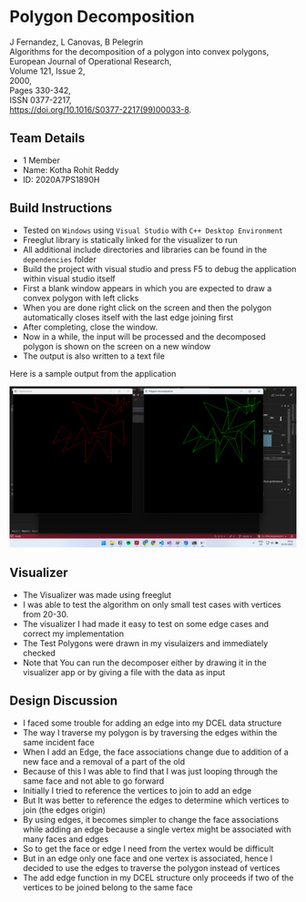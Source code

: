 # Polygon Decomposition
J Fernandez, L Canovas, B Pelegrin  
Algorithms for the decomposition of a polygon into convex polygons,  
European Journal of Operational Research,  
Volume 121, Issue 2,  
2000,  
Pages 330-342,  
ISSN 0377-2217,  
https://doi.org/10.1016/S0377-2217(99)00033-8.  

## Team Details
- 1 Member  
- Name: Kotha Rohit Reddy  
- ID: 2020A7PS1890H  

## Build Instructions
- Tested on `Windows` using `Visual Studio` with `C++ Desktop Environment`
- Freeglut library is statically linked for the visualizer to run
- All additional include directories and libraries can be found in the `dependencies` folder
- Build the project with visual studio and press F5 to debug the application within visual studio itself
- First a blank window appears in which you are expected to draw a convex polygon with left clicks
- When you are done right click on the screen and then the polygon automatically closes itself with the last edge joining first
- After completing, close the window.
- Now in a while, the input will be processed and the decomposed polygon is shown on the screen on a new window
- The output is also written to a text file

Here is a sample output from the application

![sample](Resources/sample.png)

## Visualizer
- The Visualizer was made using freeglut
- I was able to test the algorithm on only small test cases with vertices from 20-30.
- The visualizer I had made it easy to test on some edge cases and correct my implementation
- The Test Polygons were drawn in my visulaizers and immediately checked
- Note that You can run the decomposer either by drawing it in the visualizer app or by giving a file with the data as input

## Design Discussion
- I faced some trouble for adding an edge into my DCEL data structure
- The way I traverse my polygon is by traversing the edges within the same incident face
- When I add an Edge, the face associations change due to addition of a new face and a removal of a part of the old
- Because of this I was able to find that I was just looping through the same face and not able to go forward
- Initially I tried to reference the vertices to join to add an edge
- But It was better to reference the edges to determine which vertices to join (the edges origin)
- By using edges, it becomes simpler to change the face associations while adding an edge because a single vertex might be associated with many faces and edges
- So to get the face or edge I need from the vertex would be difficult
- But in an edge only one face and one vertex is associated, hence I decided to use the edges to traverse the polygon instead of vertices
- The add edge function in my DCEL structure only proceeds if two of the vertices to be joined belong to the same face